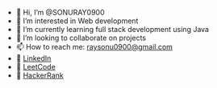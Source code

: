 - 👋 Hi, I’m @SONURAY0900  
- 👀 I’m interested in Web development  
- 🌱 I’m currently learning full stack development using Java  
- 💞️ I’m looking to collaborate on projects  
- 📫 How to reach me: raysonu0900@gmail.com  
- 🔗 [LinkedIn](https://www.linkedin.com/in/sonu-ray-7043b7290/)  
- 🧠 [LeetCode](https://leetcode.com/u/0x61S9aUPm/)  
- 🧠 [HackerRank](https://www.hackerrank.com/profile/sonu0900)  


<!---
SONURAY0900/SONURAY0900 is a ✨ special ✨ repository because its `README.md` (this file) appears on your GitHub profile.
You can click the Preview link to take a look at your changes.
--->
